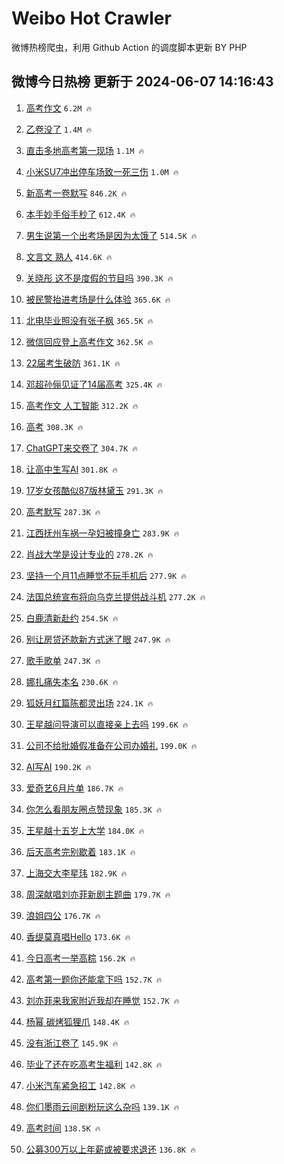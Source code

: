 # Weibo Hot Crawler 



微博热榜爬虫，利用 Github Action 的调度脚本更新 BY PHP 


## 微博今日热榜 更新于 2024-06-07 14:16:43 
1. [高考作文](https://s.weibo.com/weibo?q=%23%E9%AB%98%E8%80%83%E4%BD%9C%E6%96%87%23&t=31&band_rank=1&Refer=top) `6.2M 🔥` 

1. [乙卷没了](https://s.weibo.com/weibo?q=%E4%B9%99%E5%8D%B7%E6%B2%A1%E4%BA%86&t=31&band_rank=2&Refer=top) `1.4M 🔥` 

1. [直击多地高考第一现场](https://s.weibo.com/weibo?q=%23%E7%9B%B4%E5%87%BB%E5%A4%9A%E5%9C%B0%E9%AB%98%E8%80%83%E7%AC%AC%E4%B8%80%E7%8E%B0%E5%9C%BA%23&t=31&band_rank=3&Refer=top) `1.1M 🔥` 

1. [小米SU7冲出停车场致一死三伤](https://s.weibo.com/weibo?q=%23%E5%B0%8F%E7%B1%B3SU7%E5%86%B2%E5%87%BA%E5%81%9C%E8%BD%A6%E5%9C%BA%E8%87%B4%E4%B8%80%E6%AD%BB%E4%B8%89%E4%BC%A4%23&t=31&band_rank=4&Refer=top) `1.0M 🔥` 

1. [新高考一卷默写](https://s.weibo.com/weibo?q=%E6%96%B0%E9%AB%98%E8%80%83%E4%B8%80%E5%8D%B7%E9%BB%98%E5%86%99&t=31&band_rank=5&Refer=top) `846.2K 🔥` 

1. [本手妙手俗手秒了](https://s.weibo.com/weibo?q=%23%E6%9C%AC%E6%89%8B%E5%A6%99%E6%89%8B%E4%BF%97%E6%89%8B%E7%A7%92%E4%BA%86%23&t=31&band_rank=6&Refer=top) `612.4K 🔥` 

1. [男生说第一个出考场是因为太饿了](https://s.weibo.com/weibo?q=%23%E7%94%B7%E7%94%9F%E8%AF%B4%E7%AC%AC%E4%B8%80%E4%B8%AA%E5%87%BA%E8%80%83%E5%9C%BA%E6%98%AF%E5%9B%A0%E4%B8%BA%E5%A4%AA%E9%A5%BF%E4%BA%86%23&t=31&band_rank=7&Refer=top) `514.5K 🔥` 

1. [文言文 熟人](https://s.weibo.com/weibo?q=%E6%96%87%E8%A8%80%E6%96%87%20%E7%86%9F%E4%BA%BA&t=31&band_rank=8&Refer=top) `414.6K 🔥` 

1. [关晓彤 这不是度假的节目吗](https://s.weibo.com/weibo?q=%E5%85%B3%E6%99%93%E5%BD%A4%20%E8%BF%99%E4%B8%8D%E6%98%AF%E5%BA%A6%E5%81%87%E7%9A%84%E8%8A%82%E7%9B%AE%E5%90%97&t=31&band_rank=9&Refer=top) `390.3K 🔥` 

1. [被民警抬进考场是什么体验](https://s.weibo.com/weibo?q=%23%E8%A2%AB%E6%B0%91%E8%AD%A6%E6%8A%AC%E8%BF%9B%E8%80%83%E5%9C%BA%E6%98%AF%E4%BB%80%E4%B9%88%E4%BD%93%E9%AA%8C%23&t=31&band_rank=10&Refer=top) `365.6K 🔥` 

1. [北电毕业照没有张子枫](https://s.weibo.com/weibo?q=%23%E5%8C%97%E7%94%B5%E6%AF%95%E4%B8%9A%E7%85%A7%E6%B2%A1%E6%9C%89%E5%BC%A0%E5%AD%90%E6%9E%AB%23&t=31&band_rank=11&Refer=top) `365.5K 🔥` 

1. [微信回应登上高考作文](https://s.weibo.com/weibo?q=%23%E5%BE%AE%E4%BF%A1%E5%9B%9E%E5%BA%94%E7%99%BB%E4%B8%8A%E9%AB%98%E8%80%83%E4%BD%9C%E6%96%87%23&t=31&band_rank=12&Refer=top) `362.5K 🔥` 

1. [22届考生破防](https://s.weibo.com/weibo?q=22%E5%B1%8A%E8%80%83%E7%94%9F%E7%A0%B4%E9%98%B2&t=31&band_rank=13&Refer=top) `361.1K 🔥` 

1. [邓超孙俪见证了14届高考](https://s.weibo.com/weibo?q=%23%E9%82%93%E8%B6%85%E5%AD%99%E4%BF%AA%E8%A7%81%E8%AF%81%E4%BA%8614%E5%B1%8A%E9%AB%98%E8%80%83%23&t=31&band_rank=14&Refer=top) `325.4K 🔥` 

1. [高考作文 人工智能](https://s.weibo.com/weibo?q=%E9%AB%98%E8%80%83%E4%BD%9C%E6%96%87%20%E4%BA%BA%E5%B7%A5%E6%99%BA%E8%83%BD&t=31&band_rank=15&Refer=top) `312.2K 🔥` 

1. [高考](https://s.weibo.com/weibo?q=%E9%AB%98%E8%80%83&t=31&band_rank=16&Refer=top) `308.3K 🔥` 

1. [ChatGPT来交卷了](https://s.weibo.com/weibo?q=%23ChatGPT%E6%9D%A5%E4%BA%A4%E5%8D%B7%E4%BA%86%23&t=31&band_rank=17&Refer=top) `304.7K 🔥` 

1. [让高中生写AI](https://s.weibo.com/weibo?q=%E8%AE%A9%E9%AB%98%E4%B8%AD%E7%94%9F%E5%86%99AI&t=31&band_rank=18&Refer=top) `301.8K 🔥` 

1. [17岁女孩酷似87版林黛玉](https://s.weibo.com/weibo?q=%2317%E5%B2%81%E5%A5%B3%E5%AD%A9%E9%85%B7%E4%BC%BC87%E7%89%88%E6%9E%97%E9%BB%9B%E7%8E%89%23&t=31&band_rank=19&Refer=top) `291.3K 🔥` 

1. [高考默写](https://s.weibo.com/weibo?q=%E9%AB%98%E8%80%83%E9%BB%98%E5%86%99&t=31&band_rank=20&Refer=top) `287.3K 🔥` 

1. [江西抚州车祸一孕妇被撞身亡](https://s.weibo.com/weibo?q=%23%E6%B1%9F%E8%A5%BF%E6%8A%9A%E5%B7%9E%E8%BD%A6%E7%A5%B8%E4%B8%80%E5%AD%95%E5%A6%87%E8%A2%AB%E6%92%9E%E8%BA%AB%E4%BA%A1%23&t=31&band_rank=21&Refer=top) `283.9K 🔥` 

1. [肖战大学是设计专业的](https://s.weibo.com/weibo?q=%23%E8%82%96%E6%88%98%E5%A4%A7%E5%AD%A6%E6%98%AF%E8%AE%BE%E8%AE%A1%E4%B8%93%E4%B8%9A%E7%9A%84%23&t=31&band_rank=22&Refer=top) `278.2K 🔥` 

1. [坚持一个月11点睡觉不玩手机后](https://s.weibo.com/weibo?q=%23%E5%9D%9A%E6%8C%81%E4%B8%80%E4%B8%AA%E6%9C%8811%E7%82%B9%E7%9D%A1%E8%A7%89%E4%B8%8D%E7%8E%A9%E6%89%8B%E6%9C%BA%E5%90%8E%23&t=31&band_rank=23&Refer=top) `277.9K 🔥` 

1. [法国总统宣布将向乌克兰提供战斗机](https://s.weibo.com/weibo?q=%23%E6%B3%95%E5%9B%BD%E6%80%BB%E7%BB%9F%E5%AE%A3%E5%B8%83%E5%B0%86%E5%90%91%E4%B9%8C%E5%85%8B%E5%85%B0%E6%8F%90%E4%BE%9B%E6%88%98%E6%96%97%E6%9C%BA%23&t=31&band_rank=24&Refer=top) `277.2K 🔥` 

1. [白鹿清新赴约](https://s.weibo.com/weibo?q=%23%E7%99%BD%E9%B9%BF%E6%B8%85%E6%96%B0%E8%B5%B4%E7%BA%A6%23&t=31&band_rank=25&Refer=top) `254.5K 🔥` 

1. [别让房贷还款新方式迷了眼](https://s.weibo.com/weibo?q=%23%E5%88%AB%E8%AE%A9%E6%88%BF%E8%B4%B7%E8%BF%98%E6%AC%BE%E6%96%B0%E6%96%B9%E5%BC%8F%E8%BF%B7%E4%BA%86%E7%9C%BC%23&t=31&band_rank=26&Refer=top) `247.9K 🔥` 

1. [歌手歌单](https://s.weibo.com/weibo?q=%E6%AD%8C%E6%89%8B%E6%AD%8C%E5%8D%95&t=31&band_rank=27&Refer=top) `247.3K 🔥` 

1. [娜扎痛失本名](https://s.weibo.com/weibo?q=%23%E5%A8%9C%E6%89%8E%E7%97%9B%E5%A4%B1%E6%9C%AC%E5%90%8D%23&t=31&band_rank=28&Refer=top) `230.6K 🔥` 

1. [狐妖月红篇陈都灵出场](https://s.weibo.com/weibo?q=%23%E7%8B%90%E5%A6%96%E6%9C%88%E7%BA%A2%E7%AF%87%E9%99%88%E9%83%BD%E7%81%B5%E5%87%BA%E5%9C%BA%23&t=31&band_rank=29&Refer=top) `224.1K 🔥` 

1. [王星越问导演可以直接亲上去吗](https://s.weibo.com/weibo?q=%23%E7%8E%8B%E6%98%9F%E8%B6%8A%E9%97%AE%E5%AF%BC%E6%BC%94%E5%8F%AF%E4%BB%A5%E7%9B%B4%E6%8E%A5%E4%BA%B2%E4%B8%8A%E5%8E%BB%E5%90%97%23&t=31&band_rank=30&Refer=top) `199.6K 🔥` 

1. [公司不给批婚假准备在公司办婚礼](https://s.weibo.com/weibo?q=%23%E5%85%AC%E5%8F%B8%E4%B8%8D%E7%BB%99%E6%89%B9%E5%A9%9A%E5%81%87%E5%87%86%E5%A4%87%E5%9C%A8%E5%85%AC%E5%8F%B8%E5%8A%9E%E5%A9%9A%E7%A4%BC%23&t=31&band_rank=31&Refer=top) `199.0K 🔥` 

1. [AI写AI](https://s.weibo.com/weibo?q=AI%E5%86%99AI&t=31&band_rank=32&Refer=top) `190.2K 🔥` 

1. [爱奇艺6月片单](https://s.weibo.com/weibo?q=%23%E7%88%B1%E5%A5%87%E8%89%BA6%E6%9C%88%E7%89%87%E5%8D%95%23&t=31&band_rank=33&Refer=top) `186.7K 🔥` 

1. [你怎么看朋友圈点赞现象](https://s.weibo.com/weibo?q=%23%E4%BD%A0%E6%80%8E%E4%B9%88%E7%9C%8B%E6%9C%8B%E5%8F%8B%E5%9C%88%E7%82%B9%E8%B5%9E%E7%8E%B0%E8%B1%A1%23&t=31&band_rank=34&Refer=top) `185.3K 🔥` 

1. [王星越十五岁上大学](https://s.weibo.com/weibo?q=%23%E7%8E%8B%E6%98%9F%E8%B6%8A%E5%8D%81%E4%BA%94%E5%B2%81%E4%B8%8A%E5%A4%A7%E5%AD%A6%23&t=31&band_rank=35&Refer=top) `184.0K 🔥` 

1. [后天高考完别歇着](https://s.weibo.com/weibo?q=%23%E5%90%8E%E5%A4%A9%E9%AB%98%E8%80%83%E5%AE%8C%E5%88%AB%E6%AD%87%E7%9D%80%23&t=31&band_rank=36&Refer=top) `183.1K 🔥` 

1. [上海交大李星玮](https://s.weibo.com/weibo?q=%23%E4%B8%8A%E6%B5%B7%E4%BA%A4%E5%A4%A7%E6%9D%8E%E6%98%9F%E7%8E%AE%23&t=31&band_rank=37&Refer=top) `182.9K 🔥` 

1. [周深献唱刘亦菲新剧主题曲](https://s.weibo.com/weibo?q=%23%E5%91%A8%E6%B7%B1%E7%8C%AE%E5%94%B1%E5%88%98%E4%BA%A6%E8%8F%B2%E6%96%B0%E5%89%A7%E4%B8%BB%E9%A2%98%E6%9B%B2%23&t=31&band_rank=38&Refer=top) `179.7K 🔥` 

1. [浪姐四公](https://s.weibo.com/weibo?q=%E6%B5%AA%E5%A7%90%E5%9B%9B%E5%85%AC&t=31&band_rank=39&Refer=top) `176.7K 🔥` 

1. [香缇莫真唱Hello](https://s.weibo.com/weibo?q=%23%E9%A6%99%E7%BC%87%E8%8E%AB%E7%9C%9F%E5%94%B1Hello%23&t=31&band_rank=40&Refer=top) `173.6K 🔥` 

1. [今日高考一举高粽](https://s.weibo.com/weibo?q=%23%E4%BB%8A%E6%97%A5%E9%AB%98%E8%80%83%E4%B8%80%E4%B8%BE%E9%AB%98%E7%B2%BD%23&t=31&band_rank=41&Refer=top) `156.2K 🔥` 

1. [高考第一题你还能拿下吗](https://s.weibo.com/weibo?q=%23%E9%AB%98%E8%80%83%E7%AC%AC%E4%B8%80%E9%A2%98%E4%BD%A0%E8%BF%98%E8%83%BD%E6%8B%BF%E4%B8%8B%E5%90%97%23&t=31&band_rank=42&Refer=top) `152.7K 🔥` 

1. [刘亦菲来我家附近我却在睡觉](https://s.weibo.com/weibo?q=%23%E5%88%98%E4%BA%A6%E8%8F%B2%E6%9D%A5%E6%88%91%E5%AE%B6%E9%99%84%E8%BF%91%E6%88%91%E5%8D%B4%E5%9C%A8%E7%9D%A1%E8%A7%89%23&t=31&band_rank=43&Refer=top) `152.7K 🔥` 

1. [杨幂 碳烤狐狸爪](https://s.weibo.com/weibo?q=%E6%9D%A8%E5%B9%82%20%E7%A2%B3%E7%83%A4%E7%8B%90%E7%8B%B8%E7%88%AA&t=31&band_rank=44&Refer=top) `148.4K 🔥` 

1. [没有浙江卷了](https://s.weibo.com/weibo?q=%23%E6%B2%A1%E6%9C%89%E6%B5%99%E6%B1%9F%E5%8D%B7%E4%BA%86%23&t=31&band_rank=45&Refer=top) `145.9K 🔥` 

1. [毕业了还在吃高考生福利](https://s.weibo.com/weibo?q=%23%E6%AF%95%E4%B8%9A%E4%BA%86%E8%BF%98%E5%9C%A8%E5%90%83%E9%AB%98%E8%80%83%E7%94%9F%E7%A6%8F%E5%88%A9%23&t=31&band_rank=46&Refer=top) `142.8K 🔥` 

1. [小米汽车紧急招工](https://s.weibo.com/weibo?q=%23%E5%B0%8F%E7%B1%B3%E6%B1%BD%E8%BD%A6%E7%B4%A7%E6%80%A5%E6%8B%9B%E5%B7%A5%23&t=31&band_rank=47&Refer=top) `142.8K 🔥` 

1. [你们墨雨云间剧粉玩这么杂吗](https://s.weibo.com/weibo?q=%E4%BD%A0%E4%BB%AC%E5%A2%A8%E9%9B%A8%E4%BA%91%E9%97%B4%E5%89%A7%E7%B2%89%E7%8E%A9%E8%BF%99%E4%B9%88%E6%9D%82%E5%90%97&t=31&band_rank=48&Refer=top) `139.1K 🔥` 

1. [高考时间](https://s.weibo.com/weibo?q=%E9%AB%98%E8%80%83%E6%97%B6%E9%97%B4&t=31&band_rank=49&Refer=top) `138.5K 🔥` 

1. [公募300万以上年薪或被要求退还](https://s.weibo.com/weibo?q=%23%E5%85%AC%E5%8B%9F300%E4%B8%87%E4%BB%A5%E4%B8%8A%E5%B9%B4%E8%96%AA%E6%88%96%E8%A2%AB%E8%A6%81%E6%B1%82%E9%80%80%E8%BF%98%23&t=31&band_rank=50&Refer=top) `136.8K 🔥` 

